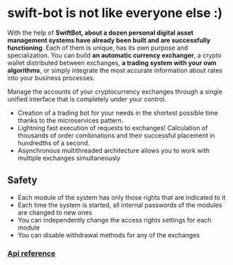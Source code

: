 # swift-bot is not like everyone else :)

With the help of **SwiftBot, about a dozen personal digital asset management systems have already been built and are successfully functioning**.
Each of them is unique, has its own purpose and specialization.
You can build **an automatic currency exchanger**, a crypto wallet distributed between exchanges, **a trading system with your own algorithms**, or simply integrate the most accurate information about rates into your business processes.

Manage the accounts of your cryptocurrency exchanges through a single unified interface that is completely under your control.

* Creation of a trading bot for your needs in the shortest possible time thanks to the microservices pattern.
* Lightning fast execution of requests to exchanges! Calculation of thousands of order combinations and their successful placement in hundredths of a second.
* Asynchronous multithreaded architecture allows you to work with multiple exchanges simultaneously

## Safety

- Each module of the system has only those rights that are indicated to it
- Each time the system is started, all internal passwords of the modules are changed to new ones
- You can independently change the access rights settings for each module
- You can disable withdrawal methods for any of the exchanges

### [Api reference](docs/api.md)


